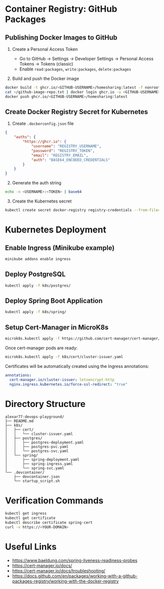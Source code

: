# Container Registry: GitHub Packages

## Publishing Docker Images to GitHub

1. Create a Personal Access Token  
   - Go to GitHub → Settings → Developer Settings → Personal Access Tokens → Tokens (classic)  
   - Enable `read:packages`, `write:packages`, `delete:packages`

2. Build and push the Docker image
```bash
docker build -t ghcr.io/<GITHUB-USERNAME>/homesharing:latest -f nonroot.Dockerfile .
cat ~/github-image-repo.txt | docker login ghcr.io -u <GITHUB-USERNAME> --password-stdin
docker push ghcr.io/<GITHUB-USERNAME>/homesharing:latest
```

## Create Docker Registry Secret for Kubernetes

1. Create `.dockerconfig.json` file
```json
{
    "auths": {
        "https://ghcr.io": {
            "username": "REGISTRY_USERNAME",
            "password": "REGISTRY_TOKEN",
            "email": "REGISTRY_EMAIL",
            "auth": "BASE64_ENCODED_CREDENTIALS"
        }
    }
}
```

2. Generate the auth string
```bash
echo -n <USERNAME>:<TOKEN> | base64
```

3. Create the Kubernetes secret
```bash
kubectl create secret docker-registry registry-credentials --from-file=.dockerconfigjson=.dockerconfig.json
```

# Kubernetes Deployment

## Enable Ingress (Minikube example)
```bash
minikube addons enable ingress
```

## Deploy PostgreSQL
```bash
kubectl apply -f k8s/postgres/
```

## Deploy Spring Boot Application
```bash
kubectl apply -f k8s/spring/
```

## Setup Cert-Manager in MicroK8s
```bash
microk8s.kubectl apply -f https://github.com/cert-manager/cert-manager/releases/download/v1.15.0/cert-manager.yaml
```

Once cert-manager pods are ready:
```bash
microk8s.kubectl apply -f k8s/cert/cluster-issuer.yaml
```

Certificates will be automatically created using the Ingress annotations:
```yaml
annotations:
  cert-manager.io/cluster-issuer: letsencrypt-http
  nginx.ingress.kubernetes.io/force-ssl-redirect: "true"
```

# Directory Structure

```
alexar77-devops-playground/
├── README.md
├── k8s/
│   ├── cert/
│   │   └── cluster-issuer.yaml
│   ├── postgres/
│   │   ├── postgres-deployment.yaml
│   │   ├── postgres-pvc.yaml
│   │   └── postgres-svc.yaml
│   └── spring/
│       ├── spring-deployment.yaml
│       ├── spring-ingress.yaml
│       └── spring-svc.yaml
└── .devcontainer/
    ├── devcontainer.json
    └── startup_script.sh
```

# Verification Commands

```bash
kubectl get ingress
kubectl get certificate
kubectl describe certificate spring-cert
curl -v https://<YOUR-DOMAIN>
```

# Useful Links

- https://www.baeldung.com/spring-liveness-readiness-probes
- https://cert-manager.io/docs/
- https://cert-manager.io/docs/troubleshooting/
- https://docs.github.com/en/packages/working-with-a-github-packages-registry/working-with-the-docker-registry

